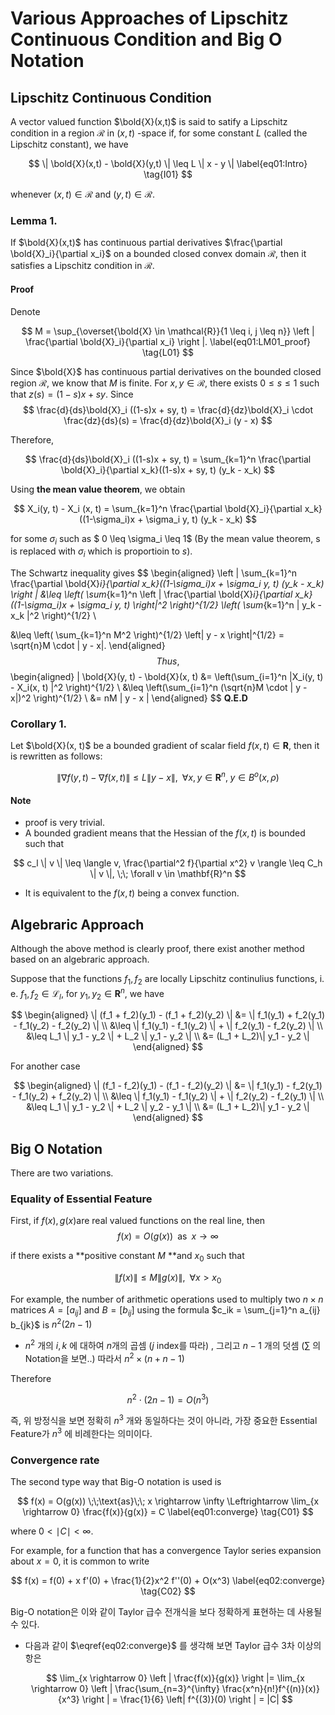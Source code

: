 Various Approaches of Lipschitz Continuous Condition and Big O Notation
====

## Lipschitz Continuous  Condition

A vector valued function $\bold{X}(x,t)$ is said to satify a Lipschitz condition in a region $\mathcal{R}$ in $(x, t)$ -space if, for some constant $L$ (called the Lipschitz constant), we have 

$$
\| \bold{X}(x,t) - \bold{X}(y,t) \| \leq L \| x - y \|
\label{eq01:Intro}
\tag{I01}
$$

whenever $(x, t) \in \mathcal{R}$ and $(y, t) \in \mathcal{R}$.


### Lemma 1.
If $\bold{X}(x,t)$ has continuous partial derivatives $\frac{\partial \bold{X}_i}{\partial x_i}$ on a bounded closed convex domain $\mathcal{R}$, then it satisfies a Lipschitz condition in $\mathcal{R}$.

#### Proof
Denote

$$
M = \sup_{\overset{\bold{X} \in \mathcal{R}}{1 \leq i, j \leq n}}
\left | \frac{\partial \bold{X}_i}{\partial x_i} \right |.
\label{eq01:LM01_proof}
\tag{L01}
$$

Since $\bold{X}$ has continuous partial derivatives on the bounded closed region $\mathcal{R}$, we know that $M$ is finite. For $x, y \in \mathcal{R}$, there exists $0 \leq s \leq 1$ such that $z(s) = (1 - s)x + sy$. 
Since
$$
\frac{d}{ds}\bold{X}_i ((1-s)x + sy, t) = \frac{d}{dz}\bold{X}_i \cdot \frac{dz}{ds}(s) = \frac{d}{dz}\bold{X}_i (y - x)
$$

Therefore,

$$
\frac{d}{ds}\bold{X}_i ((1-s)x + sy, t) = \sum_{k=1}^n \frac{\partial \bold{X}_i}{\partial x_k}((1-s)x + sy, t) (y_k - x_k)
$$

Using **the mean value theorem**, we obtain

$$
X_i(y, t) - X_i (x, t) = \sum_{k=1}^n \frac{\partial \bold{X}_i}{\partial x_k}((1-\sigma_i)x + \sigma_i y, t) (y_k - x_k)
$$

for some $\sigma_i$ such as $ 0 \leq \sigma_i \leq 1$ (By the mean value theorem, s is replaced with $\sigma_i$ which is proportioin to $s$).

The Schwartz inequality gives 
$$
\begin{aligned}
\left | \sum_{k=1}^n \frac{\partial \bold{X}_i}{\partial x_k}((1-\sigma_i)x + \sigma_i y, t) (y_k - x_k) \right | 
&\leq \left( \sum_{k=1}^n \left | \frac{\partial \bold{X}_i}{\partial x_k}((1-\sigma_i)x + \sigma_i y, t) \right|^2 \right)^{1/2} \left( \sum_{k=1}^n | y_k - x_k |^2 \right)^{1/2} \\

&\leq \left( \sum_{k=1}^n M^2 \right)^{1/2} \left\| y - x \right\|^{1/2} = \sqrt{n}M \cdot \| y - x\|.
\end{aligned}
$$
Thus,
$$
\begin{aligned}
\| \bold{X}(y, t) - \bold{X}(x, t) 
&=    \left(\sum_{i=1}^n |X_i(y, t) - X_i(x, t) |^2 \right)^{1/2} \\
&\leq \left(\sum_{i=1}^n (\sqrt{n}M \cdot \| y - x\|)^2 \right)^{1/2} \\
&= nM \| y - x \|
\end{aligned}
$$
**Q.E.D**

### Corollary 1.
Let $\bold{X}(x, t)$ be a bounded gradient of scalar field $f(x, t) \in \mathbf{R}$, then it is rewritten as follows:

$$
\| \nabla f(y, t) - \nabla f(x, t) \| \leq L \| y - x \|, \;\; \forall x, y \in \mathbf{R}^n, \; y \in B^o(x, \rho)
$$

#### Note
- proof is very trivial.
- A bounded gradient means that the Hessian of the $f(x, t)$ is bounded such that

$$
c_l \| v \| \leq \langle v, \frac{\partial^2 f}{\partial x^2} v \rangle \leq C_h \| v \|, \;\; \forall v \in \mathbf{R}^n
$$
   - It is equivalent to the $f(x, t)$ being a convex function.

## Algebraric Approach
Although the above method is clearly proof, there exist another method based on an algebraric approach.

Suppose that the functions $f_1, f_2$ are locally Lipschitz continulius functions, i. e. $f_1, f_2 \in \mathcal{L}_l$, for $y_1, y_2 \in \mathbf{R}^n$, we have

$$
\begin{aligned}
\| (f_1 + f_2)(y_1) - (f_1 + f_2)(y_2) \| 
&= \| f_1(y_1) + f_2(y_1) - f_1(y_2) - f_2(y_2) \| \\
&\leq \| f_1(y_1) - f_1(y_2) \| + \| f_2(y_1) - f_2(y_2) \| \\
&\leq L_1 \| y_1 - y_2 \| + L_2 \| y_1 - y_2 \| \\
&= (L_1 + L_2)\| y_1 - y_2 \|
\end{aligned}
$$

For another case

$$
\begin{aligned}
\| (f_1 - f_2)(y_1) - (f_1 - f_2)(y_2) \| 
&= \| f_1(y_1) - f_2(y_1) - f_1(y_2) + f_2(y_2) \| \\
&\leq \| f_1(y_1) - f_1(y_2) \| + \| f_2(y_2) - f_2(y_1) \| \\
&\leq L_1 \| y_1 - y_2 \| + L_2 \| y_2 - y_1 \| \\
&= (L_1 + L_2)\| y_1 - y_2 \|
\end{aligned}
$$


## Big O Notation

There are two variations.

### Equality of Essential Feature

First, if $f(x), g(x)​$ are real valued functions on the real line, then
$$
f(x) = O(g(x)) \;\;\text{as}\;\; x \rightarrow \infty
$$

if there exists a **positive constant $M$ **and $x_0$ such that

$$
\| f(x) \| \leq M \| g(x) \|, \;\;\forall x > x_0
$$

For example, the number of arithmetic operations used to multiply two $n \times n$ matrices $A = [a_{ij}]$ and $B = [b_{ij}]$ using the formula $c_ik = \sum_{j=1}^n a_{ij} b_{jk}$ is $n^2(2n-1)$ 
- $n^2$ 개의 $i, k$ 에 대하여 $n$개의 곱셈 ($j$ index를 따라) , 그리고 $n-1$ 개의 덧셈 ($\sum$ 의 Notation을 보면..)  따라서 $n^2 \times (n + n-1)$

Therefore

$$
n^2 \cdot (2n -1) = O(n^3)
$$

즉, 위 방정식을 보면 정확히 $n^3$ 개와 동일하다는 것이 아니라, 가장 중요한 Essential Feature가 $n^3$ 에 비례한다는 의미이다.

### Convergence rate

The second type way that Big-O notation is used is

$$
f(x) = O(g(x)) \;\;\text{as}\;\; x \rightarrow \infty \Leftrightarrow \lim_{x \rightarrow 0} \frac{f(x)}{g(x)} = C
\label{eq01:converge}
\tag{C01}
$$

where $0 < \mid C \mid < \infty$.

For example, for a function that has a convergence Taylor series expansion about $x = 0$, it is common to write

$$
f(x) = f(0) + x f'(0) + \frac{1}{2}x^2 f''(0) + O(x^3)
\label{eq02:converge}
\tag{C02}
$$

Big-O notation은 이와 같이 Taylor 급수 전개식을 보다 정확하게 표현하는 데 사용될 수 있다.

- 다음과 같이  $\eqref{eq02:converge}$ 를 생각해 보면 Taylor 급수 3차 이상의 항은

   $$
   \lim_{x \rightarrow 0} \left | \frac{f(x)}{g(x)} \right |= \lim_{x \rightarrow 0} \left | \frac{\sum_{n=3}^{\infty} \frac{x^n}{n!}f^{(n)}(x)}{x^3} \right | = \frac{1}{6} \left| f^{(3)}(0) \right | = |C|
   $$




